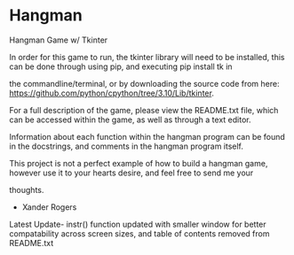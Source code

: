 # Hangman
Hangman Game w/ Tkinter

In order for this game to run, the tkinter library will need to be installed, this can be done through using pip, and executing pip install tk in 

the commandline/terminal, or by downloading the source code from here: https://github.com/python/cpython/tree/3.10/Lib/tkinter. 

For a full description of the game, please view the README.txt file, which can be accessed within the game, as well as through a text editor.

Information about each function within the hangman program can be found in the docstrings, and comments in the hangman program itself. 

This project is not a perfect example of how to build a hangman game, however use it to your hearts desire, and feel free to send me your 

thoughts.

- Xander Rogers

Latest Update- instr() function updated with smaller window for better compatability across screen sizes, and table of contents removed from README.txt
